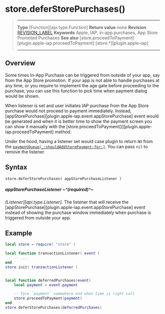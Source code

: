 
# store.deferStorePurchases()

> --------------------- ------------------------------------------------------------------------------------------
> __Type__              [Function][api.type.Function]
> __Return value__      none
> __Revision__          [REVISION_LABEL](REVISION_URL)
> __Keywords__          Apple, IAP, in-app purchases, App Store Promoted Purchases
> __See also__          [store.proceedToPayment][plugin.apple-iap.proceedToPayment]
>						[store.*][plugin.apple-iap]
> --------------------- ------------------------------------------------------------------------------------------


## Overview

Some times In-App Purchase can be triggered from outside of your app, say from the App Store promotion. If your app is not able to handle purchases at any time, or you require to implement the age gate before proceeding to the purchase, you can use this function to pick time when payment dialog would be shown.

When listener is set and user initiates IAP purchase from the App Store purchase would not proceed to payment immediately. Instead, [appStorePurchase][plugin.apple-iap.event.appStorePurchase] event would be generated and when it is better time to show the payment screen you can show it manually with the [store.proceedToPayment()][plugin.apple-iap.proceedToPayment] method.

Under the hood, having a listener set would case plugin to return `NO` from the [`paymentQueue(_:shouldAddStorePayment:for:)`](https://developer.apple.com/documentation/storekit/skpaymenttransactionobserver/2877502-paymentqueue). You can pass `nil` to remove the listener.


## Syntax

	store.deferStorePurchases( appStorePurchaseListener )

##### appStorePurchaseListener ~^(required)^~
_[Listener][api.type.Listener]._ The listener that will receive the [appStorePurchase][plugin.apple-iap.event.appStorePurchase] event instead of showing the purchase window immediately when purchase is triggered from outside your app.


## Example

``````lua
local store = require( "store" )

local function transactionListener( event )
	-- ...
end
store.init( transactionListener )


local function deferredPurchases(event)
	local payment = event.payment

	-- Tore `payment` somewhere and when time is right call
	store.proceedToPayment(payment)
end
store.deferStorePurchases(deferredPurchases)
``````

